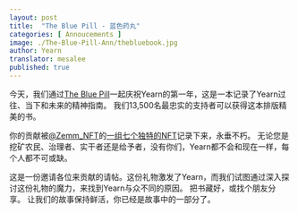 ```yaml
---
layout: post
title:  "The Blue Pill - 蓝色药丸"
categories: [ Annoucements ]
image: ./The-Blue-Pill-Ann/thebluebook.jpg
author: Yearn
translator: mesalee
published: true
---
```


今天，我们通过[The Blue Pill](https://medium.com/iearn/the-blue-pill-ca44ed01f16f)一起庆祝Yearn的第一年，这是一本记录了Yearn过往、当下和未来的精神指南。 我们13,500名最忠实的支持者可以获得这本排版精美的书。

你的贡献被[@Zemm_NFT](https://twitter.com/Zemm_NFT)的[一组七个独特的NFT](https://galaxy.eco/yearn)记录下来，永垂不朽。 无论您是挖矿农民、治理者、实干者还是给予者，没有你们，Yearn都不会和现在一样，每个人都不可或缺。

这是一份邀请各位来贡献的请帖。这份礼物激发了Yearn，而我们试图通过深入探讨这份礼物的魔力，来找到Yearn与众不同的原因。 把书藏好，或找个朋友分享。 让我们的故事保持鲜活，你已经是故事中的一部分了。
